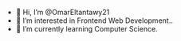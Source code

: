 - 👋 Hi, I’m @OmarEltantawy21
- 👀 I’m interested in Frontend Web Development..
- 🌱 I’m currently learning  Computer Science.

<!---
OmarEltantawy21/OmarEltantawy21 is a ✨ special ✨ repository because its `README.md` (this file) appears on your GitHub profile.
You can click the Preview link to take a look at your changes.
--->
